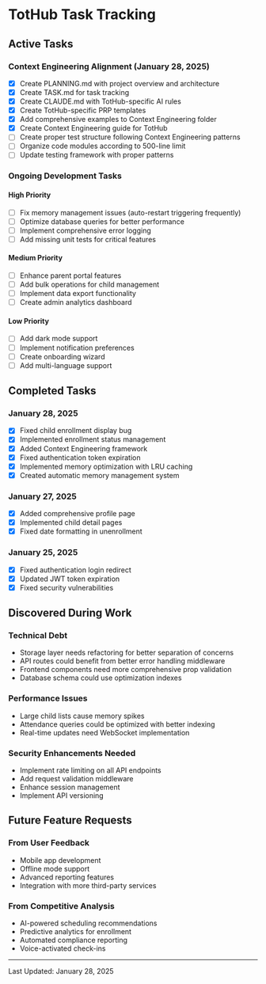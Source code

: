 # TotHub Task Tracking

## Active Tasks

### Context Engineering Alignment (January 28, 2025)
- [x] Create PLANNING.md with project overview and architecture
- [x] Create TASK.md for task tracking
- [x] Create CLAUDE.md with TotHub-specific AI rules
- [x] Create TotHub-specific PRP templates
- [x] Add comprehensive examples to Context Engineering folder
- [x] Create Context Engineering guide for TotHub
- [ ] Create proper test structure following Context Engineering patterns
- [ ] Organize code modules according to 500-line limit
- [ ] Update testing framework with proper patterns

### Ongoing Development Tasks

#### High Priority
- [ ] Fix memory management issues (auto-restart triggering frequently)
- [ ] Optimize database queries for better performance
- [ ] Implement comprehensive error logging
- [ ] Add missing unit tests for critical features

#### Medium Priority
- [ ] Enhance parent portal features
- [ ] Add bulk operations for child management
- [ ] Implement data export functionality
- [ ] Create admin analytics dashboard

#### Low Priority
- [ ] Add dark mode support
- [ ] Implement notification preferences
- [ ] Create onboarding wizard
- [ ] Add multi-language support

## Completed Tasks

### January 28, 2025
- [x] Fixed child enrollment display bug
- [x] Implemented enrollment status management
- [x] Added Context Engineering framework
- [x] Fixed authentication token expiration
- [x] Implemented memory optimization with LRU caching
- [x] Created automatic memory management system

### January 27, 2025
- [x] Added comprehensive profile page
- [x] Implemented child detail pages
- [x] Fixed date formatting in unenrollment

### January 25, 2025
- [x] Fixed authentication login redirect
- [x] Updated JWT token expiration
- [x] Fixed security vulnerabilities

## Discovered During Work

### Technical Debt
- Storage layer needs refactoring for better separation of concerns
- API routes could benefit from better error handling middleware
- Frontend components need more comprehensive prop validation
- Database schema could use optimization indexes

### Performance Issues
- Large child lists cause memory spikes
- Attendance queries could be optimized with better indexing
- Real-time updates need WebSocket implementation

### Security Enhancements Needed
- Implement rate limiting on all API endpoints
- Add request validation middleware
- Enhance session management
- Implement API versioning

## Future Feature Requests

### From User Feedback
- Mobile app development
- Offline mode support
- Advanced reporting features
- Integration with more third-party services

### From Competitive Analysis
- AI-powered scheduling recommendations
- Predictive analytics for enrollment
- Automated compliance reporting
- Voice-activated check-ins

---

Last Updated: January 28, 2025